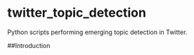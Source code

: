 # twitter_topic_detection
Python scripts performing emerging topic detection in Twitter.

##Introduction

